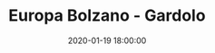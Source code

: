 ---
title: Europa Bolzano - Gardolo
date: 2020-01-19 18:00:00
squadra-a: Bc Gardolo
punteggio-a: 
squadra-b: Europa Bolzano
punteggio-b: 
partite/squadra: under-16-19-20
luogo: SC. MEDIA ADA NEGRI
categoria: under 16
---